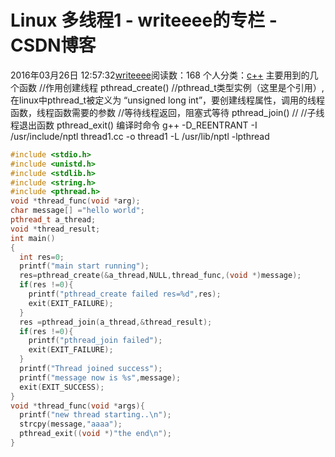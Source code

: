# Linux 多线程1 - writeeee的专栏 - CSDN博客
2016年03月26日 12:57:32[writeeee](https://me.csdn.net/writeeee)阅读数：168
个人分类：[c++](https://blog.csdn.net/writeeee/article/category/5634855)
主要用到的几个函数 
//作用创建线程 
pthread_create() //pthread_t类型实例（这里是个引用）, 在linux中pthread_t被定义为 “unsigned long int”，要创建线程属性，调用的线程函数，线程函数需要的参数 
//等待线程返回，阻塞式等待 
pthread_join() //
//子线程退出函数 
pthread_exit()
编译时命令 
g++ -D_REENTRANT -I /usr/include/nptl thread1.cc -o thread1 -L /usr/lib/nptl -lpthread
```cpp
#include <stdio.h>
#include <unistd.h>
#include <stdlib.h>
#include <string.h>
#include <pthread.h>
void *thread_func(void *arg);
char message[] ="hello world";
pthread_t a_thread;
void *thread_result;
int main()
{
  int res=0;
  printf("main start running");
  res=pthread_create(&a_thread,NULL,thread_func,(void *)message);
  if(res !=0){
    printf("pthread_create failed res=%d",res);
    exit(EXIT_FAILURE);
  }
  res =pthread_join(a_thread,&thread_result);
  if(res !=0){
    printf("pthread_join failed");
    exit(EXIT_FAILURE);
  }
  printf("Thread joined success");
  printf("message now is %s",message);
  exit(EXIT_SUCCESS);
}
void *thread_func(void *args){
  printf("new thread starting..\n");
  strcpy(message,"aaaa");
  pthread_exit((void *)"the end\n");
}
```
